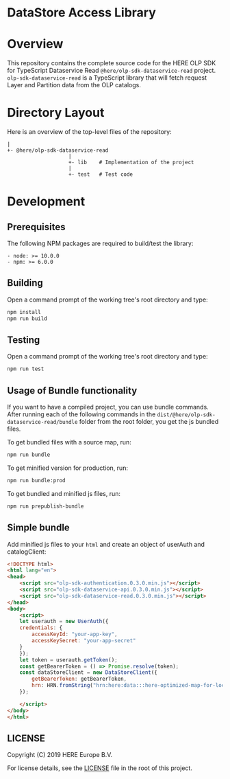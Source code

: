 # DataStore Access Library

# Overview

This repository contains the complete source code for the HERE OLP SDK for TypeScript Dataservice Read `@here/olp-sdk-dataservice-read` project. `olp-sdk-dataservice-read` is a TypeScript library that will fetch request Layer and Partition data from the OLP catalogs.

# Directory Layout

Here is an overview of the top-level files of the repository:

    |
    +- @here/olp-sdk-dataservice-read
                        |
                        +- lib    # Implementation of the project
                        |
                        +- test   # Test code

# Development

## Prerequisites

The following NPM packages are required to build/test the library:

    - node: >= 10.0.0
    - npm: >= 6.0.0

## Building

Open a command prompt of the working tree's root directory and type:

```sh
npm install
npm run build
```

## Testing

Open a command prompt of the working tree's root directory and type:

```sh
npm run test
```

## Usage of Bundle functionality

If you want to have a compiled project, you can use bundle commands. After running each of the following commands in the `dist/@here/olp-sdk-dataservice-read/bundle` folder from the root folder, you get the js bundled files.

To get bundled files with a source map, run:

```sh
npm run bundle
```

To get minified version for production, run:

```sh
npm run bundle:prod
```

To get bundled and minified js files, run:

```sh
npm run prepublish-bundle
```

## Simple bundle

Add minified js files to your `html` and create an object of userAuth and catalogClient:

```html
<!DOCTYPE html>
<html lang="en">
<head>
    <script src="olp-sdk-authentication.0.3.0.min.js"></script>
    <script src="olp-sdk-dataservice-api.0.3.0.min.js"></script>
    <script src="olp-sdk-dataservice-read.0.3.0.min.js"></script>
</head>
<body>
    <script>
    let userauth = new UserAuth({
    credentials: {
        accessKeyId: "your-app-key",
        accessKeySecret: "your-app-secret"
    }
    });
    let token = userauth.getToken();
    const getBearerToken = () => Promise.resolve(token);
    const dataStoreClient = new DataStoreClient({
        getBearerToken: getBearerToken,
        hrn: HRN.fromString("hrn:here:data:::here-optimized-map-for-location-library-2")
    });

    </script>
</body>
</html>
```

## LICENSE

Copyright (C) 2019 HERE Europe B.V.

For license details, see the [LICENSE](LICENSE) file in the root of this project.